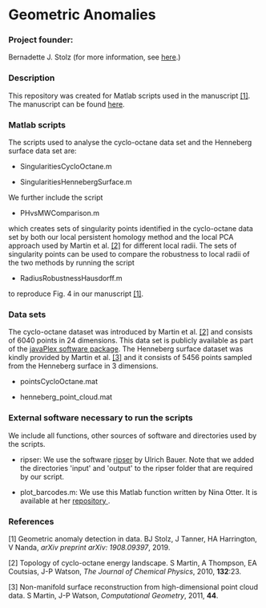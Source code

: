 # Geometric Anomalies

<h3> Project founder: </h3> Bernadette J. Stolz (for more information, see <a href="https://www.maths.ox.ac.uk/people/bernadette.stolz"> here</a>.)
  
<h3> Description </h3>
  
This repository was created for Matlab scripts used in the manuscript <a href="#GA">[1]</a>.
The manuscript can be found <a href="https://arxiv.org/pdf/1908.09397.pdf"> here</a>. 

<h3> Matlab scripts </h3>

The scripts used to analyse the cyclo-octane data set and the Henneberg surface data set are:

<ul>

<p>
<li>
SingularitiesCycloOctane.m
  
<p>
<li>
SingularitiesHennebergSurface.m
  
</ul>

We further include the script

<ul>

<p>
<li>

PHvsMWComparison.m

</ul>

which creates sets of singularity points identified in the cyclo-octane data set by both our local persistent homology method and the local PCA approach used by Martin et al. <a href="#Martin2010">[2]</a> for different local radii. The sets of singularity points can be used to compare the robustness to local radii of the two methods by running the script

<ul>

<p>
<li>

RadiusRobustnessHausdorff.m

</ul>
to reproduce Fig. 4 in our manuscript <a href="#GA">[1]</a>.


<h3> Data sets </h3>

The cyclo-octane dataset was introduced by Martin et al. <a href="#Martin2010">[2]</a> and consists of 6040 points in 24 dimensions. This data set is publicly available as part of the <a href="http://appliedtopology.github.io/javaplex/"> javaPlex software package</a>. The Henneberg surface dataset was kindly provided by Martin et al. <a href="#Martin2011">[3]</a> and it consists of 5456 points sampled from the Henneberg surface in 3 dimensions.

<ul>

<p>
<li>

pointsCycloOctane.mat

<p>
<li>

henneberg_point_cloud.mat

</ul>


<h3> External software necessary to run the scripts </h3>

We include all functions, other sources of software and directories used by the scripts.

<ul>
<p>
<li>
ripser: We use the software <a href="https://github.com/Ripser/ripser"> ripser</a> by Ulrich Bauer. 
Note that we added the directories 'input' and 'output' to the ripser folder that are required by our script.

<p>
<li>
plot_barcodes.m: We use this Matlab function written by Nina Otter. It is available at her <a href="https://github.com/n-otter/PH-roadmap"> repository </a>.

</ul>

<h3> References </h3>
<a name="GA">[1]</a> Geometric anomaly detection in data. BJ Stolz, J Tanner, HA Harrington, V Nanda, <i>arXiv preprint arXiv: 1908.09397</i>, 2019.

<a name="Martin2010">[2]</a> Topology of cyclo-octane energy landscape. S Martin, A Thompson, EA Coutsias, J-P Watson, <i>The Journal of Chemical Physics</i>, 2010, <b>132</b>:23.

<a name="Martin2011">[3]</a> Non-manifold surface reconstruction from high-dimensional point cloud data. S Martin, J-P Watson, <i>Computational Geometry</i>, 2011, <b>44</b>.
